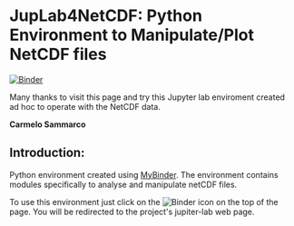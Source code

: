 
# JupLab4NetCDF:  Python Environment to Manipulate/Plot NetCDF files

[![Binder](https://mybinder.org/badge_logo.svg)](https://mybinder.org/v2/gh/carmelosammarco/JupLab4NetCDF/master?urlpath=lab/tree/Notebook/Manipulate-plot_CMEMSdata.ipynb)  

Many thanks to visit this page and try this Jupyter lab enviroment created ad hoc to operate with the NetCDF data.

**Carmelo Sammarco**

## Introduction:
Python environment created using [MyBinder](https://mybinder.org). The environment contains modules specifically to analyse and manipulate netCDF files. 

To use this environment just click on the ![Binder](https://mybinder.org/badge_logo.svg) icon on the top of the page. You will be redirected to the project's jupiter-lab web page.

